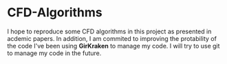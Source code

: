 # CFD-Algorithms
I hope to reproduce some CFD algorithms in this project as presented in acdemic papers. In addition, I am commited to improving the protability of the code
I've been using **GirKraken** to manage my code. I will try to use git to manage my code in the future.